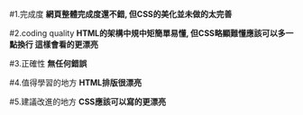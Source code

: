 #1.完成度
**網頁整體完成度還不錯,  但CSS的美化並未做的太完善**

#2.coding quality
**HTML的架構中規中矩簡單易懂,  但CSS略顯難懂應該可以多一點換行 這樣會看的更漂亮**

#3.正確性
**無任何錯誤**

#4.值得學習的地方
**HTML排版很漂亮**

#5.建議改進的地方
**CSS應該可以寫的更漂亮**

